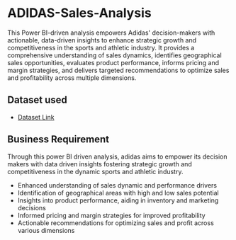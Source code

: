 # ADIDAS-Sales-Analysis

This Power BI-driven analysis empowers Adidas' decision-makers with actionable, data-driven insights to enhance strategic growth and competitiveness in the sports and athletic industry. It provides a comprehensive understanding of sales dynamics, identifies geographical sales opportunities, evaluates product performance, informs pricing and margin strategies, and delivers targeted recommendations to optimize sales and profitability across multiple dimensions.

## Dataset used
- <a href="https://github.com/Rupasinghe99/BlinkIT-Analysis/blob/main/BlinkIT%20Grocery%20Data.xlsx">Dataset Link</a>

## Business Requirement
Through this power BI driven analysis, adidas aims to empower its decision makers with data driven insights fostering strategic growth and competitiveness in the dynamic sports and athletic industry.
- Enhanced understanding of sales dynamic and performance drivers
- Identification of geographical areas with high and low sales potential
- Insights into product performance, aiding in inventory and marketing decisions
- Informed pricing and margin strategies for improved profitability
- Actionable recommendations for optimizing sales and profit across various dimensions
